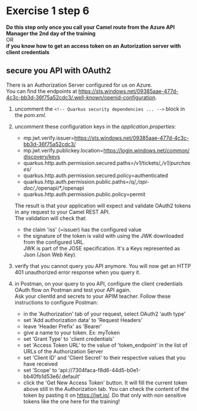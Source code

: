# Exercise 1 step 6

**Do this step only once you call your Camel route from the Azure API Manager the 2nd day of the training**  
OR  
**if you know how to get an access token on an Autorization server with client credentials**  

## secure you API with OAuth2
There is an Authorization Server configured for us on Azure.  
You can find the endpoints at https://sts.windows.net/09385aae-477d-4c3c-bb3d-36f75a52cdc3/.well-known/openid-configuration.  

1. uncomment the `<!-- Quarkus security dependencies ... -->` block in the _pom.xml_.  
2. uncomment these configuration keys in the _application.properties_:
   - mp.jwt.verify.issuer=https://sts.windows.net/09385aae-477d-4c3c-bb3d-36f75a52cdc3/
   - mp.jwt.verify.publickey.location=https://login.windows.net/common/discovery/keys
   - quarkus.http.auth.permission.secured.paths=/v1/tickets/*,/v1/purchases/*
   - quarkus.http.auth.permission.secured.policy=authenticated
   - quarkus.http.auth.permission.public.paths=/q/*,/api-doc/*,/openapi/*,/openapi
   - quarkus.http.auth.permission.public.policy=permit
   
   The result is that your application will expect and validate OAuth2 tokens in any request to your Camel REST API.  
   The validation will check that:
   * the claim 'iss' (=issuer) has the configured value
   * the signature of the token is valid with using the JWK  downloaded from the configured URL.  
     JWK is part of the JOSE specification. It's a  Keys represented as Json (Json Web Key).

3. verify that you cannot query you API anymore.
   You will now get an HTTP 401 unauthorized error response when you query it.
   
4. in Postman, on your query to you API, configure the client credentials OAuth flow on Postman and test your API again.  
   Ask your clientId and secrets to your APIM teacher.
   Follow these instructions to configure Postman:
     - in the 'Authorization' tab of your request, select OAuth2 'auth type'
	 - set 'Add authorization data' to 'Request Headers'
	 - leave 'Header Prefix' as 'Bearer'
	 - give a name to your token. Ex: myToken
	 - set 'Grant Type' to 'client credentials'
	 - set 'Access Token URL' to the value of 'token_endpoint' in the list of URLs of the Authorization Server
	 - set 'Client ID' and 'Client Secret' to their respective values that you have received
	 - set 'Scope' to 'api://7304faca-f8d6-44d5-b0e1-bb40fb1d53e6/.default'
	 - click the 'Get New Access Token' button. It will fill the current token above still in the Authorization tab.
	   You can check the content of the token by pasting it on https://jwt.io/. Do that only with non sensitive tokens like the one here for the training!